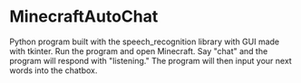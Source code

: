 # MinecraftAutoChat
Python program built with the speech_recognition library with GUI made with tkinter.
Run the program and open Minecraft. Say "chat" and the program will respond with "listening." The program will then input your next words into the chatbox. 
